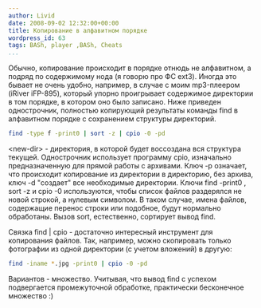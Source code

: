 ```yaml
---
author: Livid
date: 2008-09-02 12:32:00+00:00
title: Копирование в алфавитном порядке
wordpress_id: 63
tags: BASh, player ,BASh, Cheats
...
```


Обычно, копирование происходит в порядке отнюдь не алфавитном, а подряд
по содержимому нода (я говорю про ФС ext3). Иногда это бывает не очень
удобно, например, в случае с моим mp3-плеером (iRiver iFP-895), который
упорно проигрывает содержимое директории в том порядке, в котором оно
было записано.
Ниже приведен однострочник, полностью копирующий результаты команды find
в алфавитном порядке с сохранением структуры директорий.

<!--more-->



```bash
find -type f -print0 | sort -z | cpio -0 -pd 
```


\<new-dir\> - директория, в которой будет воссоздана вся структура
текущей.
Однострочник использует программу cpio, изначально предназначенную для
прямой работы с архивами.
Ключ -p означает, что происходит копирование из директории в директорию,
без архива, ключ -d "создает" все необходимые директории.
Ключи find -print0 , sort -z и cpio -0 используются, чтобы список файлов
раздерялся не новой строкой, а нулевым символом. В таком случае, имена
файлов, содержащие перенос строки или подобное, будут нормально
обработаны.
Вызов sort, естественно, сортирует вывод find.

Связка find | cpio - достаточно интересный инструмент для копирования
файлов. Так, например, можно скопировать только фотографии из одной
директории (с учетом вложений) в другую:

```bash
find -iname *.jpg -print0 | cpio -0 -pd 
```


Вариантов - множество. Учитывая, что вывод find с успехом подвергается
промежуточной обработке, практически бесконечное множество :)
